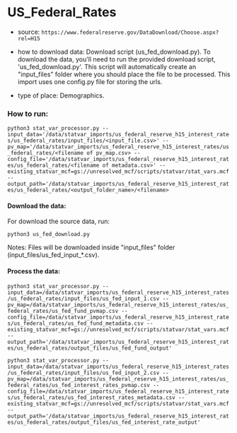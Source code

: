 # US_Federal_Rates

- source:  `https://www.federalreserve.gov/DataDownload/Choose.aspx?rel=H15`

- how to download data: 
    Download script (us_fed_download.py).
    To download the data, you'll need to run the provided download script, 'us_fed_download.py'. This script will automatically create an "input_files" folder where you should place the file to be processed. This import uses one config.py file for storing the urls.

- type of place: Demographics.

### How to run:

`python3 stat_var_processor.py --input_data='/data/statvar_imports/us_federal_reserve_h15_interest_rates/us_federal_rates/input_files/<input_file.csv>' --pv_map='/data/statvar_imports/us_federal_reserve_h15_interest_rates/us_federal_rates/<filename of pv_map.csv> --config_file='/data/statvar_imports/us_federal_reserve_h15_interest_rates/us_federal_rates/<filename of metadata.csv>' --existing_statvar_mcf=gs://unresolved_mcf/scripts/statvar/stat_vars.mcf --output_path='/data/statvar_imports/us_federal_reserve_h15_interest_rates/us_federal_rates/<output_folder_name>/<filename>`

#### Download the data: 

For download the source data, run:

`python3 us_fed_download.py`

Notes: Files will be downloaded inside "input_files" folder (input_files/us_fed_input_*.csv).

#### Process the data:

`python3 stat_var_processor.py --input_data=/data/statvar_imports/us_federal_reserve_h15_interest_rates/us_federal_rates/input_files/us_fed_input_1.csv --pv_map=/data/statvar_imports/us_federal_reserve_h15_interest_rates/us_federal_rates/us_fed_fund_pvmap.csv --config_file=/data/statvar_imports/us_federal_reserve_h15_interest_rates/us_federal_rates/us_fed_fund_metadata.csv --existing_statvar_mcf=gs://unresolved_mcf/scripts/statvar/stat_vars.mcf --output_path='/data/statvar_imports/us_federal_reserve_h15_interest_rates/us_federal_rates/output_files/us_fed_fund_output'`

`python3 stat_var_processor.py --input_data=/data/statvar_imports/us_federal_reserve_h15_interest_rates/us_federal_rates/input_files/us_fed_input_2.csv --pv_map=/data/statvar_imports/us_federal_reserve_h15_interest_rates/us_federal_rates/us_fed_interest_rates_pvmap.csv --config_file=/data/statvar_imports/us_federal_reserve_h15_interest_rates/us_federal_rates/us_fed_interest_rates_metadata.csv --existing_statvar_mcf=gs://unresolved_mcf/scripts/statvar/stat_vars.mcf --output_path='/data/statvar_imports/us_federal_reserve_h15_interest_rates/us_federal_rates/output_files/us_fed_interest_rate_output'`


